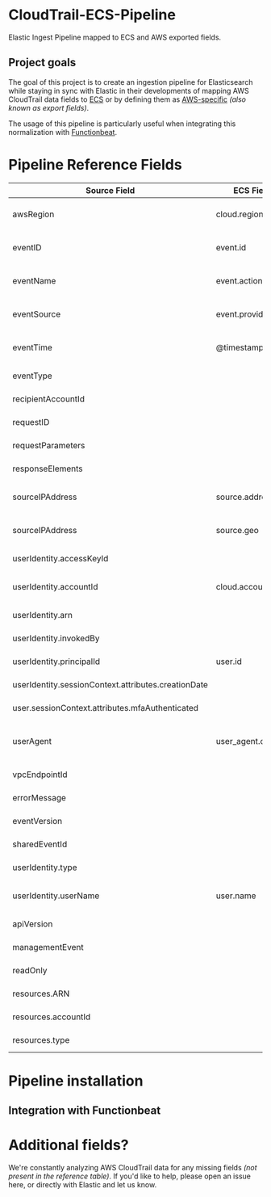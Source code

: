 # CloudTrail-ECS-Pipeline
Elastic Ingest Pipeline mapped to ECS and AWS exported fields.

## Project goals
The goal of this project is to create an ingestion pipeline for Elasticsearch while staying in sync with Elastic in their developments of mapping AWS CloudTrail data fields to [ECS](https://www.elastic.co/guide/en/ecs/current/index.html) or by defining them as [AWS-specific](https://www.elastic.co/guide/en/beats/filebeat/master/exported-fields-aws.html) *(also known as export fields)*. 

The usage of this pipeline is particularly useful when integrating this normalization with [Functionbeat](https://www.elastic.co/beats/functionbeat).

# Pipeline Reference Fields

| Source Field                                        | ECS Field           | EXPORTED                                                       | Category                                                                                     |
|-----------------------------------------------------|---------------------|----------------------------------------------------------------|----------------------------------------------------------------------------------------------|
| awsRegion                                           | cloud.region        |                                                                | [ECS - Cloud Fields](https://www.elastic.co/guide/en/ecs/current/ecs-cloud.html)             |
| eventID                                             | event.id            |                                                                | [ECS - Event Fields](https://www.elastic.co/guide/en/ecs/current/ecs-event.html)             |
| eventName                                           | event.action        |                                                                | [ECS - Event Fields](https://www.elastic.co/guide/en/ecs/current/ecs-event.html)             |
| eventSource                                         | event.provider      |                                                                | [ECS - Event Fields](https://www.elastic.co/guide/en/ecs/current/ecs-event.html)             |
| eventTime                                           | @timestamp          |                                                                | [ECS - Base Fields](https://www.elastic.co/guide/en/ecs/current/ecs-base.html)               |
| eventType                                           |                     | aws.cloudtrail.event_type                                      | [AWS Fields](https://www.elastic.co/guide/en/beats/filebeat/master/exported-fields-aws.html) |
| recipientAccountId                                  |                     | aws.cloudtrail.recipient_account_id                            | [AWS Fields](https://www.elastic.co/guide/en/beats/filebeat/master/exported-fields-aws.html) |
| requestID                                           |                     | aws.cloudtrail.request_id                                      | [AWS Fields](https://www.elastic.co/guide/en/beats/filebeat/master/exported-fields-aws.html) |
| requestParameters                                   |                     | aws.cloudtrail.request_parameters                              | [AWS Fields](https://www.elastic.co/guide/en/beats/filebeat/master/exported-fields-aws.html) |
| responseElements                                    |                     | aws.cloudtrail.response_elements                               | [AWS Fields](https://www.elastic.co/guide/en/beats/filebeat/master/exported-fields-aws.html) |
| sourceIPAddress                                     | source.address      |                                                                | [ECS - Source Fields](https://www.elastic.co/guide/en/ecs/current/ecs-source.html)           |
| sourceIPAddress                                     | source.geo          |                                                                | [ECS - Geo Fields](https://www.elastic.co/guide/en/ecs/current/ecs-geo.html)                 |
| userIdentity.accessKeyId                            |                     | aws.cloudtrail.user_identity.access_key_id                     | [AWS Fields](https://www.elastic.co/guide/en/beats/filebeat/master/exported-fields-aws.html) |
| userIdentity.accountId                              | cloud.account.id    |                                                                | [ECS - Cloud Fields](https://www.elastic.co/guide/en/ecs/current/ecs-cloud.html)             |
| userIdentity.arn                                    |                     | aws.cloudtrail.user_identity.arn                               | [AWS Fields](https://www.elastic.co/guide/en/beats/filebeat/master/exported-fields-aws.html) |
| userIdentity.invokedBy                              |                     | aws.cloudtrail.user_identity.invoked_by                        | [AWS Fields](https://www.elastic.co/guide/en/beats/filebeat/master/exported-fields-aws.html) |
| userIdentity.principalId                            | user.id             |                                                                | [User Fields](https://www.elastic.co/guide/en/ecs/current/ecs-user.html)                     |
| userIdentity.sessionContext.attributes.creationDate |                     | aws.cloudtrail.user_identity.session_context.creation_date     | [AWS Fields](https://www.elastic.co/guide/en/beats/filebeat/master/exported-fields-aws.html) |
| user.sessionContext.attributes.mfaAuthenticated     |                     | aws.cloudtrail.user_identity.session_context.mfa_authenticated | [AWS Fields](https://www.elastic.co/guide/en/beats/filebeat/master/exported-fields-aws.html) |
| userAgent                                           | user_agent.original |                                                                | [ECS - User Agent Fields](https://www.elastic.co/guide/en/ecs/current/ecs-user_agent.html)   |
| vpcEndpointId                                       |                     | aws.cloudtrail.vpc_endpoint_id                                 | [AWS Fields](https://www.elastic.co/guide/en/beats/filebeat/master/exported-fields-aws.html) |
| errorMessage                                        |                     | aws.cloudtrail.error_message                                   | [AWS Fields](https://www.elastic.co/guide/en/beats/filebeat/master/exported-fields-aws.html) |
| eventVersion                                        |                     | aws.cloudtrail.event_version                                   | [AWS Fields](https://www.elastic.co/guide/en/beats/filebeat/master/exported-fields-aws.html) |
| sharedEventId                                       |                     | aws.cloudtrail.shared_event_id                                 | [AWS Fields](https://www.elastic.co/guide/en/beats/filebeat/master/exported-fields-aws.html) |
| userIdentity.type                                   |                     | aws.cloudtrail.user_identity.type                              | [AWS Fields](https://www.elastic.co/guide/en/beats/filebeat/master/exported-fields-aws.html) |
| userIdentity.userName                               | user.name           |                                                                | [ECS - User Fields](https://www.elastic.co/guide/en/ecs/current/ecs-user.html)               |
| apiVersion                                          |                     | aws.cloudtrail.api_version                                     | [AWS Fields](https://www.elastic.co/guide/en/beats/filebeat/master/exported-fields-aws.html) |
| managementEvent                                     |                     | aws.cloudtrail.management_event                                | [AWS Fields](https://www.elastic.co/guide/en/beats/filebeat/master/exported-fields-aws.html) |
| readOnly                                            |                     | aws.cloudtrail.read_only                                       | [AWS Fields](https://www.elastic.co/guide/en/beats/filebeat/master/exported-fields-aws.html) |
| resources.ARN                                       |                     | aws.cloudtrail.resources.arn                                   | [AWS Fields](https://www.elastic.co/guide/en/beats/filebeat/master/exported-fields-aws.html) |
| resources.accountId                                 |                     | aws.cloudtrail.resources.account_id                            | [AWS Fields](https://www.elastic.co/guide/en/beats/filebeat/master/exported-fields-aws.html) |
| resources.type                                      |                     | aws.cloudtrail.resources.type                                  | [AWS Fields](https://www.elastic.co/guide/en/beats/filebeat/master/exported-fields-aws.html) |

# Pipeline installation

## Integration with Functionbeat

# Additional fields?
We're constantly analyzing AWS CloudTrail data for any missing fields *(not present in the reference table)*. If you'd like to help, please open an issue here, or directly with Elastic and let us know. 
